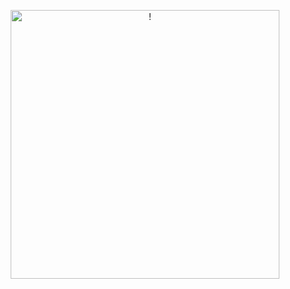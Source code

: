 <p align="center">
  <img width="430" src="[https://github.com/](https://i.pinimg.com/originals/5b/9f/95/5b9f95a25197d30487292e68d5984219.gif)" alt = !>
</p>
